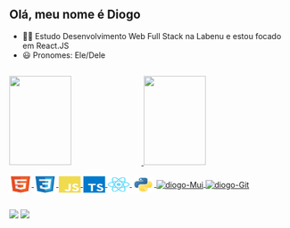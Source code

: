 ## Olá, meu nome é Diogo
- 👨‍💻 Estudo Desenvolvimento Web Full Stack na Labenu e estou focado em React.JS
- 😃 Pronomes: Ele/Dele
##

<div>
  <a href="https://github.com/DiogoB0mfim">
  <img height="160em" width="47%" src="https://github-readme-stats.vercel.app/api?username=DiogoB0mfim&show_icons=true&theme=dracula&include_all_commits=true&count_private=true">
  <img height="160em" width="47%" src="https://github-readme-stats.vercel.app/api/top-langs/?username=DiogoB0mfi&layout=compact&langs_count=7&theme=dracula">
</div>

<div style="display: inline_block"><br>
  <img align="center" alt="diogo-HTML" height="30" width="40" src="https://raw.githubusercontent.com/devicons/devicon/master/icons/html5/html5-original.svg">
  <img align="center" alt="diogo-CSS" height="30" width="40" src="https://raw.githubusercontent.com/devicons/devicon/master/icons/css3/css3-original.svg">
  <img align="center" alt="diogo-Js" height="30" width="40" src="https://raw.githubusercontent.com/devicons/devicon/master/icons/javascript/javascript-plain.svg">
  <img align="center" alt="diogo-Ts" height="30" width="40" src="https://raw.githubusercontent.com/devicons/devicon/master/icons/typescript/typescript-plain.svg">
  <img align="center" alt="diogo-React" height="30" width="40" src="https://raw.githubusercontent.com/devicons/devicon/master/icons/react/react-original.svg">
  <img align="center" alt="diogo-Python" height="30" width="40" src="https://raw.githubusercontent.com/devicons/devicon/master/icons/python/python-original.svg">
  <img align="center" alt="diogo-Mui" height="30" width="40" src="https://cdn.jsdelivr.net/gh/devicons/devicon/icons/materialui/materialui-original.svg"/>
  <img align="center" alt="diogo-Git" height="30" width="40" src="https://cdn.jsdelivr.net/gh/devicons/devicon/icons/git/git-original.svg"/>
</div>

##

<div> 
  <a href = "mailto:diogohbomfim@gmail.com"><img src="https://img.shields.io/badge/-Gmail-%23333?style=for-the-badge&logo=gmail&logoColor=white" target="_blank"></a>
  <a href="https://www.linkedin.com/in/diogo-b0mfim/" target="_blank"><img src="https://img.shields.io/badge/-LinkedIn-%230077B5?style=for-the-badge&logo=linkedin&logoColor=white" target="_blank"></a> 
 </div>

